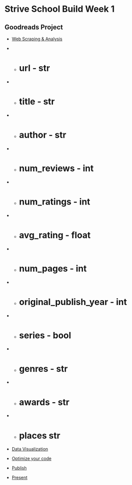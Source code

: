 # Strive School Build Week 1
## Goodreads Project

* [Web Scraping & Analysis](https://www.notion.so/Web-Scraping-Analysis-6c2e9f1388064c8ab9e42fdf80a237db)
* * # url - str
* * # title - str
* * # author - str
* * # num_reviews - int
* * # num_ratings - int
* * # avg_rating - float
* * # num_pages - int
* * # original_publish_year - int
* * # series - bool
* * # genres - str
* * # awards - str
* * # places str

* [Data Visualization](https://www.notion.so/Data-Visualization-e226cc8314324939a56ac84a1f457cbd)

* [Optimize your code ](https://www.notion.so/Optimize-your-code-3817259c56f3467696cdf28af734275c)

* [Publish](https://www.notion.so/Publish-98a388d301ff490fa0fcda40deef3a3b)

* [Present](https://www.notion.so/Present-641432ba3db74b47b063d8b7b0a93e03)

